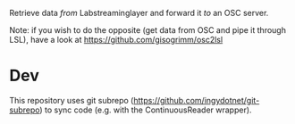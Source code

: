 
Retrieve data *from* Labstreaminglayer and forward it *to* an OSC server.
 
Note: if you wish to do the opposite (get data from OSC and pipe it through LSL), have a look at https://github.com/gisogrimm/osc2lsl

# Dev

This repository uses git subrepo (https://github.com/ingydotnet/git-subrepo) to sync code (e.g. with the ContinuousReader wrapper).
